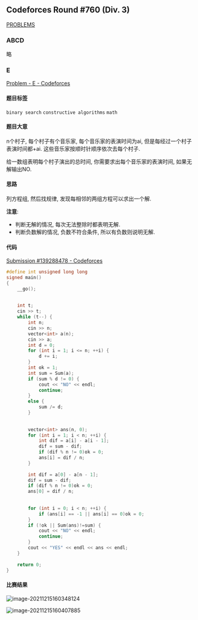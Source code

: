 ## Codeforces Round #760 (Div. 3)

[PROBLEMS](https://codeforces.com/contest/1618)

### ABCD

略

### E

[Problem - E - Codeforces](https://codeforces.com/contest/1618/problem/E)

#### 题目标签

`binary search` `constructive algorithms` `math` 

#### 题目大意

n个村子, 每个村子有个音乐家, 每个音乐家的表演时间为ai, 但是每经过一个村子表演时间都+ai. 这些音乐家按顺时针顺序依次去每个村子. 

给一数组表明每个村子演出的总时间, 你需要求出每个音乐家的表演时间, 如果无解输出NO.

#### 思路

列方程组, 然后找规律, 发现每相邻的两组方程可以求出一个解.

**注意**:

- 判断无解的情况, 每次无法整除时都表明无解.
- 判断负数解的情况, 负数不符合条件, 所以有负数则说明无解.

#### 代码

[Submission #139288478 - Codeforces](https://codeforces.com/contest/1618/submission/139288478)

```c++
#define int unsigned long long
signed main()
{
    __go();
 
    
    int t;
    cin >> t;
    while (t--) {
        int n;
        cin >> n;
        vector<int> a(n);
        cin >> a;
        int d = 0;
        for (int i = 1; i <= n; ++i) {
            d += i;
        }
        int ok = 1;
        int sum = Sum(a);
        if (sum % d != 0) {
            cout << "NO" << endl;
            continue;
        }
        else {
            sum /= d;
        }
 
 
        vector<int> ans(n, 0);
        for (int i = 1; i < n; ++i) {
            int dif = a[i] - a[i - 1];
            dif = sum - dif;
            if (dif % n != 0)ok = 0;
            ans[i] = dif / n;
        }
 
        int dif = a[0] - a[n - 1];
        dif = sum - dif;
        if (dif % n != 0)ok = 0;
        ans[0] = dif / n;
 
 
        for (int i = 0; i < n; ++i) {
            if (ans[i] == -1 || ans[i] == 0)ok = 0;
        }
        if (!ok || Sum(ans)!=sum) {
            cout << "NO" << endl;
            continue;
        }
        cout << "YES" << endl << ans << endl;
    }
 
    return 0;
}
```



#### 比赛结果



![image-20211215160348124](C:\Users\Ruoom\AppData\Roaming\Typora\typora-user-images\image-20211215160348124.png)

![image-20211215160407885](C:\Users\Ruoom\AppData\Roaming\Typora\typora-user-images\image-20211215160407885.png)

